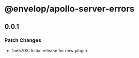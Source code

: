 # @envelop/apollo-server-errors

## 0.0.1
### Patch Changes

- 1ae5703: Initial release for new plugin
